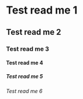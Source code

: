 # Test read me 1
## Test read me 2
### Test read me 3
#### Test read me 4
##### Test read me 5
###### Test read me 6
